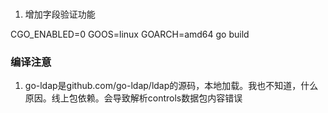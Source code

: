 ### 

1. 增加字段验证功能












CGO_ENABLED=0 GOOS=linux GOARCH=amd64 go build 




### 编译注意

1. go-ldap是github.com/go-ldap/ldap的源码，本地加载。我也不知道，什么原因。线上包依赖。会导致解析controls数据包内容错误

